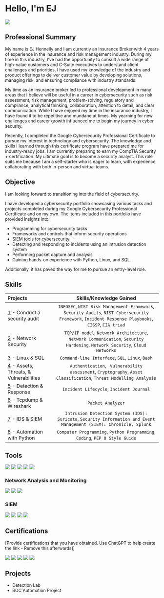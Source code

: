 # Hello, I'm EJ
<a href="https://www.linkedin.com/in/edward-hennelly-8ab907168/"><img src="https://img.shields.io/badge/-LinkedIn-0072b1?&style=for-the-badge&logo=linkedin&logoColor=white" /></a>

## Professional Summary

My name is EJ Hennelly and I am currently an Insurance Broker with 4 years of experience in the insurance and risk management industry. During my time in this industry, I've had the opportunity to consult a wide range of high-value customers and C-Suite executives to understand client challenges and priorities. I have used my knowledge of the industry and product offerings to deliver customer value by developing solutions, managing risk, and ensuring compliance with industry standards.

My time as an insurance broker led to professional development in many areas that I believe will be useful in a career in cybersecurity such as risk assessment, risk management, problem-solving, regulatory and compliance, analytical thinking, collaboration, attention to detail, and clear communication. While I have enjoyed my time in the insurance industry, I have found it to be repetitive and mundane at times. My yearning for new challenges and career growth influenced me to begin my journey in cyber security. 

Recently, I completed the Google Cybersecurity Professional Certificate to pursue my interest in technology and cybersecurity. The knowledge and skills I learned through this certificate program have prepared me for industry-ready jobs. I am currently preparing to earn my CompTIA Security + certification. My ultimate goal is to become a security analyst. This role suits me because I am a self-starter who is eager to learn, with  experience collaborating with both in-person and virtual teams.

## Objective

I am looking forward to transitioning into the field of cybersecurity. 

I have developed a cybersecurity portfolio showcasing various tasks and projects completed during my Google Cybersecurity Professional Certificate and on my own. The items included in this portfolio have provided insights into:
- Programming for cybersecurity tasks
- Frameworks and controls that inform security operations
- SIEM tools for cybersecurity
- Detecting and responding to incidents using an intrusion detection system
- Performing packet capture and analysis
- Gaining hands-on experience with Python, Linux, and SQL

Additionally, it has paved the way for me to pursue an entry-level role. 

## Skills
| Projects | Skills/Knowledge Gained | 
| :--- |:---:|
| [1](https://github.com/EJHENNELLY/Conduct-a-Security-Audit.git) - Conduct a security audit | `INFOSEC`, `NIST Risk Management Framework`, `Security Audits`, `NIST Cybersecurity Framework`, `Incident Response Playbooks`, `CISSP`, `CIA triad` |
| [2](https://github.com/EJHENNELLY/Network-Security-Projects.git) - Network Security | `TCP/IP model`,  `Network Architecture`, `Network Communication`, `Security Hardening`, `Network Security`, `Cloud Networks` |
| [3](https://github.com/EJHENNELLY/Linux-SQL.git) - Linux & SQL | `Command-line Interface`, `SQL`, `Linux`, `Bash` | 
| [4](https://github.com/EJHENNELLY/AssestsThreatsVulnerabilities.git) - Assets, Threats, & Vulnerabilities | `Authentication`, ` Vulnerability assessment`, `Cryptography`, `Asset Classification`, `Threat Modelling Analysis`|
| [5](https://github.com/EJHENNELLY/Detection-Response.git) - Detection & Response | `Incident Lifecycle`, `Incident Journal` |
| [6](https://github.com/EJHENNELLY/Tcpdump-Wireshark.git) - Tcpdump & Wireshark | `Packet Analyzer` | 
| [7](https://github.com/EJHENNELLY/IDS-SIEM-Tools.git) - IDS & SIEM | `Intrusion Detection System (IDS): Suricata`, `Security Information and Event Management (SIEM): Chronicle, Splunk` |
| [8](https://github.com/EJHENNELLY/Python-Automation.git) - Automation with Python | `Computer Programming`, `Python Programming`, `Coding`, `PEP 8 Style Guide`| 

## Tools
<div>
    <img src="https://img.shields.io/badge/-Python-3776AB?&style=for-the-badge&logo=Python&logoColor=white" />
    <img src="https://img.shields.io/badge/-SQL-4479A1?&style=for-the-badge&logo=MySQL&logoColor=white" />
    <img src="https://img.shields.io/badge/-Linux-FCC624?&style=for-the-badge&logo=Linux&logoColor=black" />
    <img src="https://img.shields.io/badge/-Markdown-000000?&style=for-the-badge&logo=Markdown&logoColor=white" />
    <img src="https://img.shields.io/badge/-Google%20Workspace-4285F4?&style=for-the-badge&logo=Google%20Workspace&logoColor=white" />
</div>

### Network Analysis and Monitoring
<div>
    <img src="https://img.shields.io/badge/-Wireshark-1679A7?&style=for-the-badge&logo=Wireshark&logoColor=white" />
    <img src="https://img.shields.io/badge/-Suricata-EF3B2D?&style=for-the-badge&logo=Suricata&logoColor=white" />
    <img src="https://img.shields.io/badge/-tcpdump-005571?&style=for-the-badge&logo=Wireshark&logoColor=white" />
</div>

### SIEM
<div>
    <img src="https://img.shields.io/badge/-Chronicle-005571?&style=for-the-badge&logo=Google%20Cloud&logoColor=white" />
    <img src="https://img.shields.io/badge/-Splunk-000000?&style=for-the-badge&logo=Splunk&logoColor=white" />
    <img src="https://img.shields.io/badge/-Elastic-005571?&style=for-the-badge&logo=Elastic&logoColor=white" />
    <img src="https://img.shields.io/badge/-Microsoft%20Sentinel-0078D4?&style=for-the-badge&logo=Microsoft%20Azure&logoColor=white" />
</div>

## Certifications
[Provide certifications that you have obtained. Use ChatGPT to help create the link - Remove this afterwards]]
<div>
<img src="https://img.shields.io/badge/-Security%2B-FF0000?&style=for-the-badge&logo=CompTIA&logoColor=white" />
<img src="https://img.shields.io/badge/-Network%2B-007ACC?&style=for-the-badge&logo=CompTIA&logoColor=white" />
<img src="https://img.shields.io/badge/-A%2B-4D4D4D?&style=for-the-badge&logo=CompTIA&logoColor=white" />
<img src="https://img.shields.io/badge/-CDSA-006400?&style=for-the-badge&logoColor=white" />
<a href="https://coursera.org/share/0d0b8e5fdd3ae1e79a491f69c24632a5">
    <img src="https://img.shields.io/badge/-Google%20Cybersecurity%20Professional%20Certificate-4285F4?&style=for-the-badge&logo=Google&logoColor=white" />
</a>

</div>

## Projects
- Detection Lab
- SOC Automation Project

